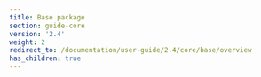 ```yaml
---
title: Base package
section: guide-core
version: '2.4'
weight: 2
redirect_to: /documentation/user-guide/2.4/core/base/overview
has_children: true
---
```

